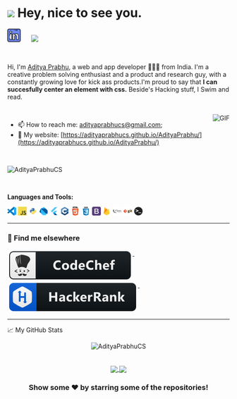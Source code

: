 <h1><img src="https://emojis.slackmojis.com/emojis/images/1531849430/4246/blob-sunglasses.gif?1531849430" width="30"/> Hey, nice to see you.</h1>

<p align="left">
<a href="https://www.linkedin.com/in/aditya-prabhu-2b16b7126/" target="_blank"><img height="30" src="https://raw.githubusercontent.com/AbhishekMaira10/AbhishekMaira10/master/linkedin.png?raw=true"></a>&nbsp;&nbsp;&nbsp;&nbsp;&nbsp;
<a href="https://www.instagram.com/adityaprabhu.ipynb/" target="_blank"><img height="30" src="https://github.com/AdityaPrabhuCS/AdityaPrabhuCS/blob/06669d846030ec440b8eabbc272debdde0711f31/Resources/png/instagram.png"></a>&nbsp;&nbsp;&nbsp;&nbsp;&nbsp;
</p>

<br>

Hi, I'm [Aditya Prabhu](https://adityaprabhucs.github.io/AdityaPrabhu/), a web and app developer 👨🏻‍💻 from India. I'm a creative problem solving enthusiast and a product and research guy, with a constantly growing love for kick ass products.I'm proud to say that **I can succesfully center an element with css.** Beside's Hacking stuff, I Swim and read.

<br>


<!-- https://media.giphy.com/media/SWoSkN6DxTszqIKEqv/giphy.gif -->
<!-- <img align="right" height="250" width="400" alt="GIF" src="https://miro.medium.com/max/1360/1*IRGHmiGsa16stedQvIaZfw.gif" /> -->

<img align="right" alt="GIF" src="https://media.giphy.com/media/3ohzdKvLT1DxFxhZAI/giphy.gif" />

 - 📫 How to reach me: [adityaprabhucs@gmail.com](mailto:adityaprabhucs@gmail.com);
 - 🔗 My website: [https://adityaprabhucs.github.io/AdityaPrabhu/](https://adityaprabhucs.github.io/AdityaPrabhu/)

 <br>

 <p align="left"> <img src="https://komarev.com/ghpvc/?username=adityaprabhucs" alt="AdityaPrabhuCS" /> </p>

 </br>

**Languages and Tools:**
<br>

<code><img height="20" src="https://raw.githubusercontent.com/github/explore/80688e429a7d4ef2fca1e82350fe8e3517d3494d/topics/visual-studio-code/visual-studio-code.png"></code>
<code><img height="20" src="https://raw.githubusercontent.com/github/explore/80688e429a7d4ef2fca1e82350fe8e3517d3494d/topics/javascript/javascript.png"></code>
<code><img height="20" src="https://raw.githubusercontent.com/github/explore/80688e429a7d4ef2fca1e82350fe8e3517d3494d/topics/python/python.png"></code>
<code><img height="20" src="https://raw.githubusercontent.com/github/explore/80688e429a7d4ef2fca1e82350fe8e3517d3494d/topics/dart/dart.png"></code>
<code><img height="20" src="https://raw.githubusercontent.com/github/explore/80688e429a7d4ef2fca1e82350fe8e3517d3494d/topics/flutter/flutter.png"></code>
<code><img height="20" src="https://raw.githubusercontent.com/github/explore/80688e429a7d4ef2fca1e82350fe8e3517d3494d/topics/cpp/cpp.png"></code>
<code><img height = "20" src = "https://raw.githubusercontent.com/github/explore/80688e429a7d4ef2fca1e82350fe8e3517d3494d/topics/html/html.png"></code>
<code><img height = "20" src = "https://raw.githubusercontent.com/github/explore/80688e429a7d4ef2fca1e82350fe8e3517d3494d/topics/css/css.png"></code>
<code><img height = "20" src = "https://raw.githubusercontent.com/github/explore/80688e429a7d4ef2fca1e82350fe8e3517d3494d/topics/bootstrap/bootstrap.png"></code>
<code><img height="20" src="https://raw.githubusercontent.com/github/explore/80688e429a7d4ef2fca1e82350fe8e3517d3494d/topics/firebase/firebase.png"></code>
<code><img height="20" src="https://raw.githubusercontent.com/github/explore/80688e429a7d4ef2fca1e82350fe8e3517d3494d/topics/flask/flask.png"></code>
<code><img height="20" src="https://raw.githubusercontent.com/github/explore/80688e429a7d4ef2fca1e82350fe8e3517d3494d/topics/git/git.png"></code>
<code><img height="20" src="https://raw.githubusercontent.com/github/explore/80688e429a7d4ef2fca1e82350fe8e3517d3494d/topics/terminal/terminal.png"></code>


---
### 📢 Find me elsewhere
<p align="left">
  <a href="https://www.codechef.com/users/adityaprabhu">
    <img src="https://raw.githubusercontent.com/AbhishekMaira10/AbhishekMaira10/master/Resources/svg/codechef.svg" alt="codechef" style="vertical-align:top; margin:4px">
  </a>&nbsp;&nbsp;&nbsp;
  <a href="https://www.hackerrank.com/adityaprabhucs">
    <img src="https://raw.githubusercontent.com/AbhishekMaira10/AbhishekMaira10/master/Resources/svg/hackerrank.svg" alt="hackerrank" style="vertical-align:top; margin:4px">
  </a>&nbsp;&nbsp;&nbsp;
  </p>

<hr>


<summary>📈 My GitHub Stats</summary>

<p align="center"> <img src="https://github-readme-stats.vercel.app/api?username=AdityaPrabhuCS&show_icons=true&theme=gotham" alt="AdityaPrabhuCS" />
<br><br>

</br>

<a href="https://github.com/AdityaPrabhuCS/django-ecommerce" target="_blank">
  <img align="center" src="https://github-readme-stats.vercel.app/api/pin/?username=AdityaPrabhuCS&repo=django-ecommerce&theme=dracula" />
</a>
<a href="https://github.com/AdityaPrabhuCS/100DaysOfCode" target="_blank">
 <img align="center" src="https://github-readme-stats.vercel.app/api/pin/?username=AdityaPrabhuCS&repo=100DaysOfCode&theme=dracula" />
</a>
<div align="center">

### Show some ❤️ by starring some of the repositories!
</div>
